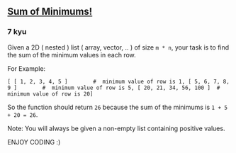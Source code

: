 <h2><a href=https://www.codewars.com/kata/5d5ee4c35162d9001af7d699/train/python target="_blank">Sum of Minimums!</a></h2><h3>7 kyu</h3><p>Given a 2D ( nested ) list ( array, vector, .. ) of size <code>m * n</code>, your task is to find the sum of the minimum values in each row.</p><p>For Example:</p><pre><code class="language-text">[ [ 1, 2, 3, 4, 5 ]        #  minimum value of row is 1, [ 5, 6, 7, 8, 9 ]        #  minimum value of row is 5, [ 20, 21, 34, 56, 100 ]  #  minimum value of row is 20]</code></pre><p>So the function should return <code>26</code> because the sum of the minimums is <code>1 + 5 + 20 = 26</code>.</p><p>Note: You will always be given a non-empty list containing positive values.</p><p>ENJOY CODING :)</p>
